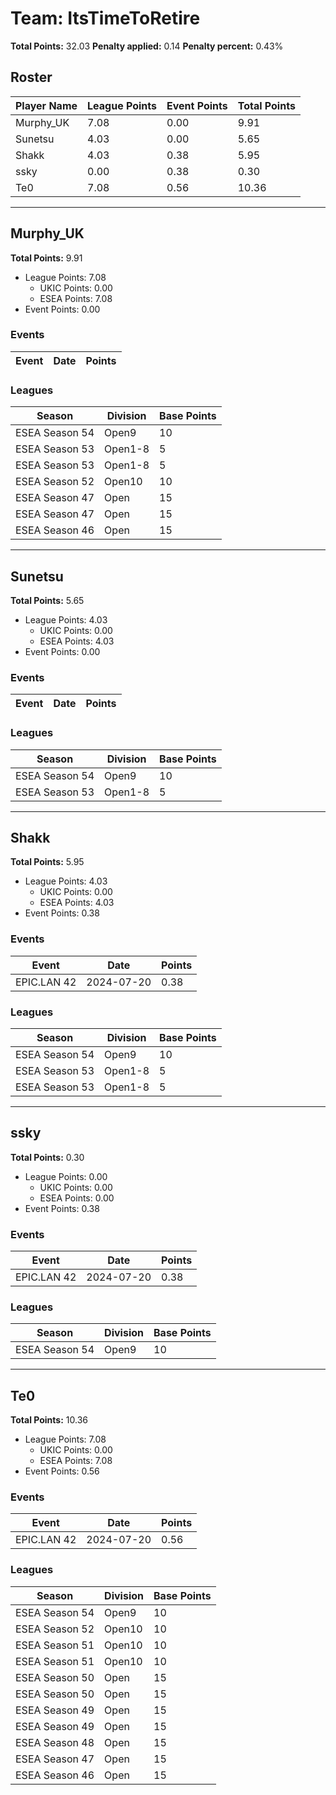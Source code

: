 # Team: ItsTimeToRetire

**Total Points:** 32.03
**Penalty applied:** 0.14
**Penalty percent:** 0.43%

## Roster
| Player Name | League Points | Event Points | Total Points |
|-------------|--------------|--------------|-------------|
| Murphy_UK | 7.08 | 0.00 | 9.91 |
| Sunetsu | 4.03 | 0.00 | 5.65 |
| Shakk | 4.03 | 0.38 | 5.95 |
| ssky | 0.00 | 0.38 | 0.30 |
| Te0 | 7.08 | 0.56 | 10.36 |

---

## Murphy_UK

**Total Points:** 9.91

- League Points: 7.08
  - UKIC Points: 0.00
  - ESEA Points: 7.08
- Event Points: 0.00

### Events
| Event | Date | Points |
|-------|------|--------|
### Leagues
| Season | Division | Base Points |
|--------|----------|-------------|
| ESEA Season 54 | Open9 | 10 |
| ESEA Season 53 | Open1-8 | 5 |
| ESEA Season 53 | Open1-8 | 5 |
| ESEA Season 52 | Open10 | 10 |
| ESEA Season 47 | Open | 15 |
| ESEA Season 47 | Open | 15 |
| ESEA Season 46 | Open | 15 |
---

## Sunetsu

**Total Points:** 5.65

- League Points: 4.03
  - UKIC Points: 0.00
  - ESEA Points: 4.03
- Event Points: 0.00

### Events
| Event | Date | Points |
|-------|------|--------|
### Leagues
| Season | Division | Base Points |
|--------|----------|-------------|
| ESEA Season 54 | Open9 | 10 |
| ESEA Season 53 | Open1-8 | 5 |
---

## Shakk

**Total Points:** 5.95

- League Points: 4.03
  - UKIC Points: 0.00
  - ESEA Points: 4.03
- Event Points: 0.38

### Events
| Event | Date | Points |
|-------|------|--------|
| EPIC.LAN 42 | 2024-07-20 | 0.38 |
### Leagues
| Season | Division | Base Points |
|--------|----------|-------------|
| ESEA Season 54 | Open9 | 10 |
| ESEA Season 53 | Open1-8 | 5 |
| ESEA Season 53 | Open1-8 | 5 |
---

## ssky

**Total Points:** 0.30

- League Points: 0.00
  - UKIC Points: 0.00
  - ESEA Points: 0.00
- Event Points: 0.38

### Events
| Event | Date | Points |
|-------|------|--------|
| EPIC.LAN 42 | 2024-07-20 | 0.38 |
### Leagues
| Season | Division | Base Points |
|--------|----------|-------------|
| ESEA Season 54 | Open9 | 10 |
---

## Te0

**Total Points:** 10.36

- League Points: 7.08
  - UKIC Points: 0.00
  - ESEA Points: 7.08
- Event Points: 0.56

### Events
| Event | Date | Points |
|-------|------|--------|
| EPIC.LAN 42 | 2024-07-20 | 0.56 |
### Leagues
| Season | Division | Base Points |
|--------|----------|-------------|
| ESEA Season 54 | Open9 | 10 |
| ESEA Season 52 | Open10 | 10 |
| ESEA Season 51 | Open10 | 10 |
| ESEA Season 51 | Open10 | 10 |
| ESEA Season 50 | Open | 15 |
| ESEA Season 50 | Open | 15 |
| ESEA Season 49 | Open | 15 |
| ESEA Season 49 | Open | 15 |
| ESEA Season 48 | Open | 15 |
| ESEA Season 47 | Open | 15 |
| ESEA Season 46 | Open | 15 |